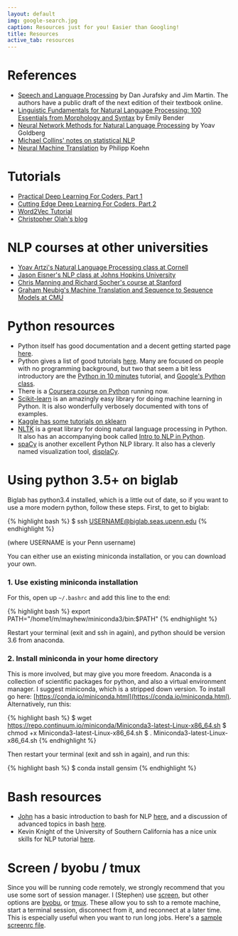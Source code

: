 ```yaml
---
layout: default
img: google-search.jpg
caption: Resources just for you! Easier than Googling!
title: Resources
active_tab: resources
---
```


References 
=============================================================

* [Speech and Language Processing](https://web.stanford.edu/~jurafsky/slp3/) by Dan Jurafsky and Jim Martin. The authors have a public draft of the next edition of their textbook online.
* [Linguistic Fundamentals for Natural Language Processing: 100 Essentials from Morphology and Syntax](http://www.morganclaypool.com/doi/pdf/10.2200/S00493ED1V01Y201303HLT020) by Emily Bender
* [Neural Network Methods for Natural Language Processing](http://www.morganclaypool.com/doi/abs/10.2200/S00762ED1V01Y201703HLT037) by Yoav Goldberg
* [Michael Collins' notes on statistical NLP](http://www.cs.columbia.edu/~mcollins/)
* [Neural Machine Translation](https://arxiv.org/abs/1709.07809) by Philipp Koehn


Tutorials 
=============================================================
* [Practical Deep Learning For Coders, Part 1](http://course.fast.ai)
* [Cutting Edge Deep Learning For Coders, Part 2](http://course.fast.ai/part2.html)
* [Word2Vec Tutorial](http://mccormickml.com/2016/04/19/word2vec-tutorial-the-skip-gram-model/)
* [Christopher Olah's blog](http://colah.github.io/)

NLP courses at other universities
=============================================================

* [Yoav Artzi's Natural Language Processing class at Cornell](http://yoavartzi.com/cs5740-sp18-temp/)
* [Jason Eisner's NLP class at Johns Hopkins University](https://www.cs.jhu.edu/~jason/465/)
* [Chris Manning and Richard Socher's course at Stanford](https://web.stanford.edu/class/cs224n/)
* [Graham Neubig's Machine Translation and Sequence to Sequence Models at CMU](http://www.phontron.com/class/mtandseq2seq2017/)


Python resources
=============================================================

- Python itself has good documentation and a decent getting started page [here](https://docs.python.org/2/tutorial/introduction.html).
- Python gives a list of good tutorials [here](https://wiki.python.org/moin/BeginnersGuide/Programmers). Many are focused on people with no programming background, but two that seem a bit less introductory are the [Python in 10 minutes](http://www.stavros.io/tutorials/python/) tutorial, and [Google's Python class](https://developers.google.com/edu/python/).
- There is a [Coursera course on Python](https://www.coursera.org/course/interactivepython) running now.
- [Scikit-learn](http://scikit-learn.org/stable/) is an amazingly easy library for doing machine learning in Python. It is also wonderfully verbosely documented with tons of examples.
- [Kaggle has some tutorials on sklearn](https://www.kaggle.com/c/data-science-london-scikit-learn/visualization)
- [NLTK](http://www.nltk.org/) is a great library for doing natural language processing in Python.  It also has an accompanying book called [Intro to NLP in Python](http://www.nltk.org/book/). 
- [spaCy](https://spacy.io) is another excellent Python NLP library.  It also has a cleverly named visualization tool, [displaCy](https://spacy.io/usage/visualizers).

Using python 3.5+ on biglab
====================================
Biglab has python3.4 installed, which is a little out of date, so if you want to use a more modern python, follow these steps. First, to get to biglab:

{% highlight bash %}
$ ssh USERNAME@biglab.seas.upenn.edu
{% endhighlight %}

(where USERNAME is your Penn username)

You can either use an existing miniconda installation, or you can download your own.

### 1. Use existing miniconda installation

For this, open up `~/.bashrc` and add this line to the end:

{% highlight bash %}
export PATH="/home1/m/mayhew/miniconda3/bin:$PATH"
{% endhighlight %}

Restart your terminal (exit and ssh in again), and python should be version 3.6 from anaconda.

### 2. Install miniconda in your home directory

This is more involved, but may give you more freedom. Anaconda is a collection of scientific packages for python, and also a virtual environment manager. I suggest miniconda, which is a stripped down version. To install go here: [https://conda.io/miniconda.html](https://conda.io/miniconda.html). Alternatively, run this:

{% highlight bash %}
$ wget https://repo.continuum.io/miniconda/Miniconda3-latest-Linux-x86_64.sh
$ chmod +x Miniconda3-latest-Linux-x86_64.sh
$ . Miniconda3-latest-Linux-x86_64.sh
{% endhighlight %}

Then restart your terminal (exit and ssh in again), and run this:

{% highlight bash %}
$ conda install gensim
{% endhighlight %}

Bash resources
==============

- [John](https://seas.upenn.edu/~johnhew/) has a basic introduction to bash for NLP [here](tutorials/2017-03-06-bash-for-nlp-tutorial-basic.html), and a discussion of advanced topics in bash [here](tutorials/2017-03-07-bash-for-nlp-tutorial-topics.html).
- Kevin Knight of the University of Southern California has a nice unix skills for NLP tutorial [here](http://www.isi.edu/natural-language/mt/unix.txt).


Screen / byobu / tmux
========================

Since you will be running code remotely, we strongly recommend that you use some sort of session manager. I (Stephen) use [screen](https://kb.iu.edu/d/acuy), but other options are [byobu](https://help.ubuntu.com/community/Byobu), or [tmux](https://github.com/tmux/tmux/wiki). These allow you to ssh to a remote machine, start a terminal session, disconnect from it, and reconnect at a later time. This is especially useful when you want to run long jobs. Here's a [sample screenrc file](https://github.com/mayhewsw/dotfiles/blob/master/screenrc).
